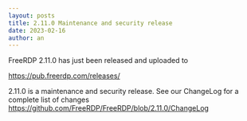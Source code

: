 ```yaml
---
layout: posts
title: 2.11.0 Maintenance and security release
date: 2023-02-16
author: an
---
```


FreeRDP 2.11.0 has just been released and uploaded to

https://pub.freerdp.com/releases/


2.11.0 is a maintenance and security release.
See our ChangeLog for a complete list of changes https://github.com/FreeRDP/FreeRDP/blob/2.11.0/ChangeLog
